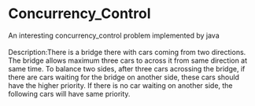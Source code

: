 # Concurrency_Control
An interesting concurrency_control problem implemented by java <br/>
 <br/>
Description:There is a bridge there with cars coming from two directions. The bridge allows maximum three cars to across it from same direction at same time. To balance two sides, after three cars acrossing the bridge, if there are cars waiting for the bridge on another side, these cars should have the higher priority. If there is no car waiting on another side, the following cars will have same priority.
